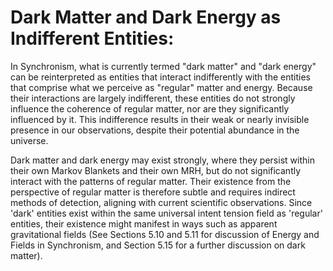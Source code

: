 # Dark Matter and Dark Energy as Indifferent Entities:

In Synchronism, what is currently termed \"dark matter\" and \"dark
energy\" can be reinterpreted as entities that interact indifferently
with the entities that comprise what we perceive as \"regular\" matter
and energy. Because their interactions are largely indifferent, these
entities do not strongly influence the coherence of regular matter, nor
are they significantly influenced by it. This indifference results in
their weak or nearly invisible presence in our observations, despite
their potential abundance in the universe.

Dark matter and dark energy may exist strongly, where they persist
within their own Markov Blankets and their own MRH, but do not
significantly interact with the patterns of regular matter. Their
existence from the perspective of regular matter is therefore subtle and
requires indirect methods of detection, aligning with current scientific
observations. Since 'dark' entities exist within the same universal
intent tension field as 'regular' entities, their existence might
manifest in ways such as apparent gravitational fields (See Sections
5.10 and 5.11 for discussion of Energy and Fields in Synchronism, and
Section 5.15 for a further discussion on dark matter).